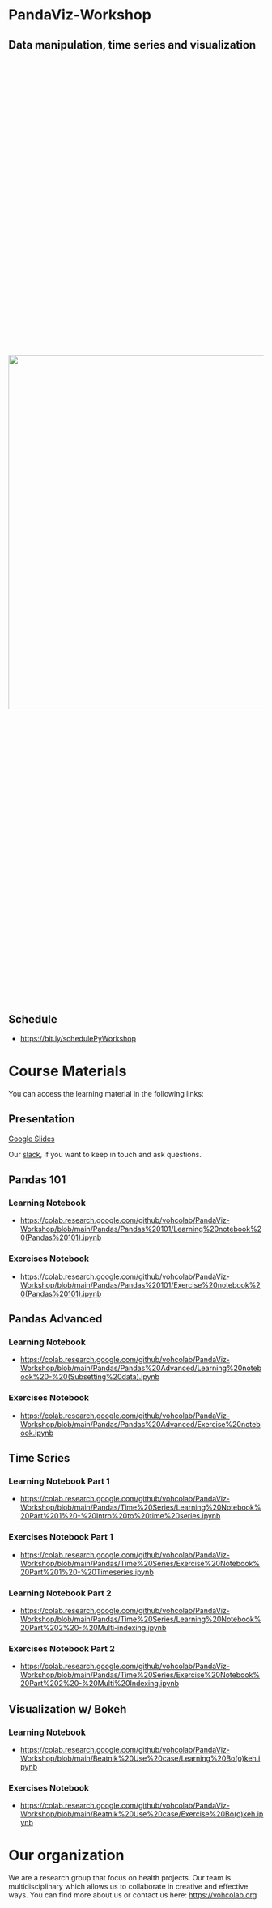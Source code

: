 # PandaViz-Workshop

## Data manipulation, time series and visualization

<p align="center" style="font-size:600px">
  <img src="https://encrypted-tbn0.gstatic.com/images?q=tbn:ANd9GcRN1rxd35SeJgIFZAi2_paXgKSkDIBLtPrQgg&usqp=CAU" width="700px" >
</p>

## Schedule

- https://bit.ly/schedulePyWorkshop

# Course Materials

You can access the learning material in the following links:

## Presentation
[Google Slides](https://docs.google.com/presentation/d/1d9OgbcXJDxMr98hQcF1b8Orst0H3lAQcO3RQDGJSgH4/edit?usp=sharing)

Our [slack](https://join.slack.com/t/voh-communitylab/shared_invite/zt-jpm17vgi-jexFJvJVnKS6Cp671qA84A), if you want to keep in touch and ask questions.

## Pandas 101

### Learning Notebook
- https://colab.research.google.com/github/vohcolab/PandaViz-Workshop/blob/main/Pandas/Pandas%20101/Learning%20notebook%20(Pandas%20101).ipynb

### Exercises Notebook
- https://colab.research.google.com/github/vohcolab/PandaViz-Workshop/blob/main/Pandas/Pandas%20101/Exercise%20notebook%20(Pandas%20101).ipynb

## Pandas Advanced

### Learning Notebook
- https://colab.research.google.com/github/vohcolab/PandaViz-Workshop/blob/main/Pandas/Pandas%20Advanced/Learning%20notebook%20-%20(Subsetting%20data).ipynb

### Exercises Notebook
- https://colab.research.google.com/github/vohcolab/PandaViz-Workshop/blob/main/Pandas/Pandas%20Advanced/Exercise%20notebook.ipynb

## Time Series

### Learning Notebook Part 1
- https://colab.research.google.com/github/vohcolab/PandaViz-Workshop/blob/main/Pandas/Time%20Series/Learning%20Notebook%20Part%201%20-%20Intro%20to%20time%20series.ipynb

### Exercises Notebook Part 1
- https://colab.research.google.com/github/vohcolab/PandaViz-Workshop/blob/main/Pandas/Time%20Series/Exercise%20Notebook%20Part%201%20-%20Timeseries.ipynb

### Learning Notebook Part 2
- https://colab.research.google.com/github/vohcolab/PandaViz-Workshop/blob/main/Pandas/Time%20Series/Learning%20Notebook%20Part%202%20-%20Multi-indexing.ipynb

### Exercises Notebook Part 2
 - https://colab.research.google.com/github/vohcolab/PandaViz-Workshop/blob/main/Pandas/Time%20Series/Exercise%20Notebook%20Part%202%20-%20Multi%20Indexing.ipynb
 

## Visualization w/ Bokeh

### Learning Notebook
- https://colab.research.google.com/github/vohcolab/PandaViz-Workshop/blob/main/Beatnik%20Use%20case/Learning%20Bo(o)keh.ipynb

### Exercises Notebook
- https://colab.research.google.com/github/vohcolab/PandaViz-Workshop/blob/main/Beatnik%20Use%20case/Exercise%20Bo(o)keh.ipynb


# Our organization

We are a research group that focus on health projects. Our team is multidisciplinary which allows us to collaborate in creative and effective ways. You can find more about us or contact us here: https://vohcolab.org
